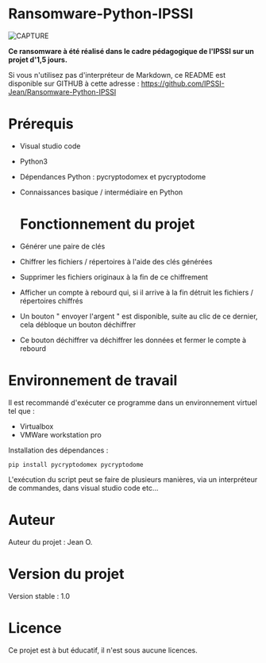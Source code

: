 # Ransomware-Python-IPSSI

![CAPTURE](https://zupimages.net/up/22/48/v9hz.png)

**Ce ransomware à été réalisé dans le cadre pédagogique de l'IPSSI sur un projet d'1,5 jours.**

Si vous n'utilisez pas d'interpréteur de Markdown, ce README est disponible sur GITHUB à cette adresse : https://github.com/IPSSI-Jean/Ransomware-Python-IPSSI


# Prérequis
- Visual studio code

- Python3

- Dépendances Python : pycryptodomex et pycryptodome

- Connaissances basique / intermédiaire en Python

  # Fonctionnement du projet
  
- Générer une paire de clés
- Chiffrer les fichiers / répertoires à l'aide des clés générées
- Supprimer les fichiers originaux à la fin de ce chiffrement
- Afficher un compte à rebourd qui, si il arrive à la fin détruit les fichiers / répertoires chiffrés
- Un bouton " envoyer l'argent " est disponible, suite au clic de ce dernier, cela débloque un bouton déchiffrer
- Ce bouton déchiffrer va déchiffrer les données et fermer le compte à rebourd

# Environnement de travail

Il est recommandé d'exécuter ce programme dans un environnement virtuel tel que : 
- Virtualbox
- VMWare workstation pro

Installation des dépendances :

```pip install pycryptodomex pycryptodome```

L'exécution du script peut se faire de plusieurs manières, via un interpréteur de commandes, dans visual studio code etc...

# Auteur

Auteur du projet : Jean O.

# Version du projet

Version stable : 1.0

# Licence

Ce projet est à but éducatif, il n'est sous aucune licences.

